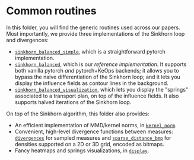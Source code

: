 # Common routines

In this folder, you will find the generic routines used
across our papers.
Most importantly, we provide three implementations
of the Sinkhorn loop and divergences:

- [`sinkhorn_balanced_simple`](./sinkhorn_balanced_simple.py),
  which is a straightforward pytorch implementation.
- [`sinkhorn_balanced`](./sinkhorn_balanced.py),
  which is our *reference implementation*.
  It supports both vanilla pytorch *and* pytorch+KeOps backends;
  it allows you to bypass the naive differentiation of the Sinkhorn loop;
  and it lets you display the influence fields as
  contour lines in the background.
- [`sinkhorn_balanced_visualization`](./sinkhorn_balanced_visualization.py),
  which lets you display the "springs" associated to a transport
  plan, on top of the influence fields.
  It also supports halved iterations of the Sinkhorn loop.

On top of the Sinkhorn algorithm, this folder also provides:

- An efficient implementation of MMD/kernel norms, in [`kernel_norm`](./kernel_norm.py).
- Convenient, high-level divergence functions between measures:
  [`divergences`](./divergences.py) for sampled measures
  and [`sparse_distance_bmp`](./sparse_distances_bmp.py) for
  densities supported on a 2D or 3D grid, encoded as bitmaps.
- Fancy heatmaps and springs visualizations, in [`display`](./display.py).
